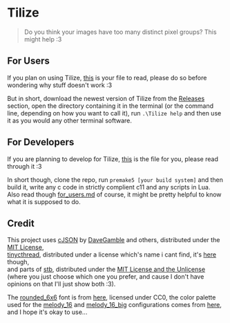 # Tilize

> Do you think your images have too many distinct pixel groups? This might help :3

## For Users

If you plan on using Tilize, [this](for_users.md) is your file to read, please do so before wondering why stuff doesn't work :3

But in short, download the newest version of Tilize from the [Releases](https://github.com/IOKG04/Tilize/releases) section,
open the directory containing it in the terminal (or the command line, depending on how you want to call it),
run `.\Tilize help` and then use it as you would any other terminal software.

## For Developers

If you are planning to develop for Tilize, [this](for_devs.md) is the file for you, please read through it :3

In short though, clone the repo, run `premake5 [your build system]` and then build it,
write any c code in strictly complient c11 and any scripts in Lua.  
Also read though [for_users.md](for_users.md) of course, it might be pretty helpful to know what it is supposed to do.

## Credit

This project uses [cJSON](https://github.com/DaveGamble/cJSON) by [DaveGamble](https://github.com/DaveGamble) and others, distributed under the [MIT License](https://github.com/DaveGamble/cJSON/blob/master/LICENSE),  
[tinycthread](https://github.com/tinycthread/tinycthread), distributed under a license which's name i cant find, it's [here](https://github.com/tinycthread/tinycthread/blob/master/README.txt) though,  
and parts of [stb](https://github.com/nothings/stb), distributed under the [MIT License and the Unlicense](https://github.com/nothings/stb/blob/master/LICENSE) (where you just choose which one you prefer, and cause I don't have opinions on that I'll just show both :3).

The [rounded_6x6](resources/round_6x6.png) font is from [here](https://frostyfreeze.itch.io/pixel-bitmap-fonts-png-xml), licensed under CC0,
the color palette used for the [melody_16](resources/melody_16.json) and [melody_16_big](resources/melody_16_big.json) configurations comes from [here](https://lospec.com/palette-list/melody-16), and I hope it's okay to use...
